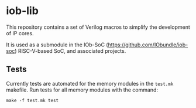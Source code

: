# iob-lib

This repository contains a set of Verilog macros to simplify the development of IP cores.

It is used as a submodule in the IOb-SoC (https://github.com/IObundle/iob-soc) RISC-V-based SoC, and associated projects.

## Tests
Currently tests are automated for the memory modules in the `test.mk` makefile.
Run tests for all memory modules with the command: 
```
make -f test.mk test
```
